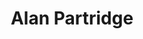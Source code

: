 ---
title: "Alan Partridge"
summary: "Fictional radio/TV presenter portrayed by British comedian Steve Coogan."
image: "alan-partridge.jpg"
apple_music_artist_url: "None"
---